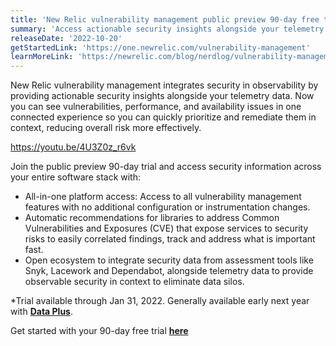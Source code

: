 ```yaml
---
title: 'New Relic vulnerability management public preview 90-day free trial now available'
summary: 'Access actionable security insights alongside your telemetry data with no additional configuration'
releaseDate: '2022-10-20'
getStartedLink: 'https://one.newrelic.com/vulnerability-management'
learnMoreLink: 'https://newrelic.com/blog/nerdlog/vulnerability-management-public-preview'
---
```


New Relic vulnerability management integrates security in observability by providing actionable security insights alongside your telemetry data. Now you can see vulnerabilities, performance, and availability issues in one connected experience so you can quickly prioritize and remediate them in context, reducing overall risk more effectively. 

https://youtu.be/4U3Z0z_r6vk

Join the public preview 90-day trial and access security information across your entire software stack with:

* All-in-one platform access: Access to all vulnerability management features with no additional configuration or instrumentation changes.
* Automatic recommendations for libraries to address Common Vulnerabilities and Exposures (CVE) that expose services to security risks to easily correlated findings, track and address what is important fast.
* Open ecosystem to integrate security data from assessment tools like Snyk, Lacework and Dependabot, alongside telemetry data to provide observable security in context to eliminate data silos.

*Trial available through Jan 31, 2022. Generally available early next year with **[Data Plus](https://newrelic.com/blog/nerdlog/data-plus-pricing)**.

Get started with your 90-day free trial **[here](https://one.newrelic.com/vulnerability-management)**
